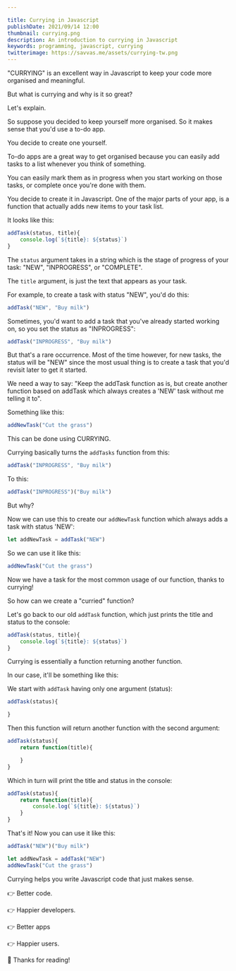 ```yaml
---

title: Currying in Javascript
publishDate: 2021/09/14 12:00
thumbnail: currying.png
description: An introduction to currying in Javascript
keywords: programming, javascript, currying
twitterimage: https://savvas.me/assets/currying-tw.png
---
```


"CURRYING" is an excellent way in Javascript to keep your code more organised and meaningful.

But what is currying and why is it so great?

Let's explain.

So suppose you decided to keep yourself more organised. So it makes sense that you'd use a to-do app.

You decide to create one yourself.

To-do apps are a great way to get organised because you can easily add tasks to a list whenever you think of something.

You can easily mark them as in progress when you start working on those tasks, or complete once you're done with them.

You decide to create it in Javascript. One of the major parts of your app, is a function that actually adds new items to your task list.

It looks like this:

```js
addTask(status, title){
    console.log(`${title}: ${status}`)
}
```

The `status` argument takes in a string which is the stage of progress of your task: "NEW", "INPROGRESS", or "COMPLETE".

The `title` argument, is just the text that appears as your task.

For example, to create a task with status "NEW", you'd do this:

```js
addTask("NEW", "Buy milk")
```

Sometimes, you'd want to add a task that you've already started working on, so you set the status as "INPROGRESS":

```js
addTask("INPROGRESS", "Buy milk")
```

But that's a rare occurrence. Most of the time however, for new tasks, the status will be "NEW" since the most usual thing is to create a task that you'd revisit later to get it started.

We need a way to say: "Keep the addTask function as is, but create another function based on addTask which always creates a 'NEW' task without me telling it to".

Something like this:

```js
addNewTask("Cut the grass")
```

This can be done using CURRYING.

Currying basically turns the `addTasks` function from this:

```js
addTask("INPROGRESS", "Buy milk")
```

To this:

```js
addTask("INPROGRESS")("Buy milk")
```

But why?

Now we can use this to create our `addNewTask` function which always adds a task with status 'NEW':

```js
let addNewTask = addTask("NEW")
```

So we can use it like this:

```js
addNewTask("Cut the grass")
```

Now we have a task for the most common usage of our function, thanks to currying!

So how can we create a "curried" function?

Let's go back to our old `addTask` function, which just prints the title and status to the console:

```js
addTask(status, title){
    console.log(`${title}: ${status}`)
}
```

Currying is essentially a function returning another function.

In our case, it'll be something like this:

We start with `addTask` having only one argument (status):

```js
addTask(status){

}
```

Then this function will return another function with the second argument:

```js
addTask(status){
    return function(title){

    }
}
```

Which in turn will print the title and status in the console:

```js
addTask(status){
    return function(title){
        console.log(`${title}: ${status}`)
    }
}
```

That's it! Now you can use it like this:

```js
addTask("NEW")("Buy milk")

let addNewTask = addTask("NEW")
addNewTask("Cut the grass")
```

Currying helps you write Javascript code that just makes sense.

👉 Better code.

👉 Happier developers.

👉 Better apps

👉 Happier users.

👋 Thanks for reading!

